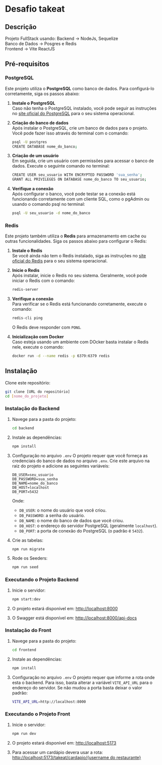 # Desafio takeat

## Descrição
Projeto FullStack usando:
Backend -> NodeJs, Sequelize  
Banco de Dados -> Posgres e Redis  
Frontend -> Vite ReactJS  

## Pré-requisitos

### PostgreSQL

Este projeto utiliza o **PostgreSQL** como banco de dados. Para configurá-lo corretamente, siga os passos abaixo:

1. **Instale o PostgreSQL**  
   Caso não tenha o PostgreSQL instalado, você pode seguir as instruções no [site oficial do PostgreSQL](https://www.postgresql.org/download/) para o seu sistema operacional.

2. **Criação do banco de dados**  
   Após instalar o PostgreSQL, crie um banco de dados para o projeto. Você pode fazer isso através do terminal com o comando:
   
   ```bash
   psql -U postgres
   CREATE DATABASE nome_do_banco;
   ```

3. **Criação de um usuário**  
   Em seguida, crie um usuário com permissões para acessar o banco de dados. Execute o seguinte comando no terminal:

   ```bash
   CREATE USER seu_usuario WITH ENCRYPTED PASSWORD 'sua_senha';
   GRANT ALL PRIVILEGES ON DATABASE nome_do_banco TO seu_usuario;
   ```

5. **Verifique a conexão**  
   Após configurar o banco, você pode testar se a conexão está funcionando corretamente com um cliente SQL, como o pgAdmin ou usando o comando psql no terminal:

   ```bash
   psql -U seu_usuario -d nome_do_banco
   ```

### Redis

Este projeto também utiliza o **Redis** para armazenamento em cache ou outras funcionalidades. Siga os passos abaixo para configurar o Redis:

1. **Instale o Redis**  
   Se você ainda não tem o Redis instalado, siga as instruções no [site oficial do Redis](https://redis.io/download) para o seu sistema operacional.

2. **Inicie o Redis**  
   Após instalar, inicie o Redis no seu sistema. Geralmente, você pode iniciar o Redis com o comando:

   ```bash
   redis-server
   ```

3. **Verifique a conexão**  
   Para verificar se o Redis está funcionando corretamente, execute o comando:

   ```bash
   redis-cli ping
   ```

   O Redis deve responder com `PONG`.

4. **Inicialização com Docker**  
   Caso esteja usando um ambiente com DOcker basta instalar o Redis nele, execute o comando:
  
   ```bash
   docker run -d --name redis -p 6379:6379 redis  
   ```

## Instalação

Clone este repositório:

   ```bash
   git clone [URL do repositório]
   cd [nome_do_projeto]
   ```

### Instalação do Backend

1. Navege para a pasta do projeto:

   ```bash
   cd backend
   ```

2. Instale as dependências:

   ```bash
   npm install
   ```

3. Configuração no arquivo `.env`
   O projeto requer que você forneça as credenciais do banco de dados no arquivo `.env`. Crie este arquivo na raiz do projeto e adicione as seguintes variáveis:

   ```env
   DB_USER=seu_usuario
   DB_PASSWORD=sua_senha
   DB_NAME=nome_do_banco
   DB_HOST=localhost
   DB_PORT=5432
   ```

   Onde:
   - `DB_USER`: o nome do usuário que você criou.
   - `DB_PASSWORD`: a senha do usuário.
   - `DB_NAME`: o nome do banco de dados que você criou.
   - `DB_HOST`: o endereço do servidor PostgreSQL (geralmente `localhost`).
   - `DB_PORT`: a porta de conexão do PostgreSQL (o padrão é `5432`).

4. Crie as tabelas:

   ```bash
   npm run migrate
   ```
5. Rode os Seeders:

   ```bash
   npm run seed
   ```

### Executando o Projeto Backend

1. Inicie o servidor:

   ```bash
   npm start:dev
   ```

2. O projeto estará disponível em: [http://localhost:8000](http://localhost:8000)

3. O Swagger está disponível em: [http://localhost:8000/api-docs](http://localhost:8000/api-docs)


### Instalação do Front

1. Navege para a pasta do projeto:

   ```bash
   cd frontend
   ```

2. Instale as dependências:

   ```bash
   npm install
   ```

3. Configuração no arquivo `.env`
   O projeto requer que informe a rota onde esta o backend. Para isso, basta alterar a variável `VITE_API_URL` para o endereço do servidor.
   Se não mudou a porta basta deixar o valor padrão:
   ```bash
   VITE_API_URL=http://localhost:8000
   ```


### Executando o Projeto Front

1. Inicie o servidor:

   ```bash
   npm run dev
   ```

2. O projeto estará disponível em: [http://localhost:5173](http://localhost:5173)

4. Para acessar um cardápio devera usar a rota:  
   [http://localhost:5173/takeat/cardapio/{username do restaurante}](http://localhost:5173)




